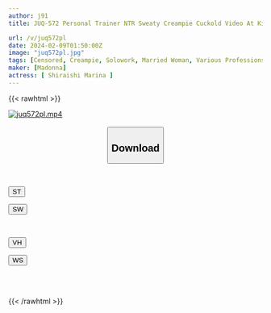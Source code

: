 ```yaml
---
author: j91
title: JUQ-572 Personal Trainer NTR Sweaty Creampie Cuckold Video At Kickboxing Gym Marina Shiraishi

url: /v/juq572pl
date: 2024-02-09T01:50:00Z
image: "juq572pl.jpg"
tags: [Censored, Creampie, Solowork, Married Woman, Various Professions, Mature Woman, Cuckold	]
maker: [Madonna]
actress: [ Shiraishi Marina ]
---
```



{{< rawhtml >}}

<div class="video" data-videoid="KZlrWQ2l4DhDzq">
    <a href="javascript:;">
        <img src="/v/juq572pl/juq572pl.jpg" width="WIDTH" height="HEIGHT" alt="juq572pl.mp4" loading="lazy">
    </a>
</div>

<script type="text/javascript" src="https://j91.asia/asset/on-demand-st.js"></script>

<br>
  <link rel="stylesheet" href="https://j91.asia/asset/bs5.css">
  
  <center>
  <button class="btn btn-primary" type="button" data-bs-toggle="collapse" data-bs-target=".multi-collapse" aria-expanded="false" aria-controls="multiCollapseExample1 multiCollapseExample2"><h2>Download</h2></button></center>
</p>
<div class="row">
  <div class="col">
    <div class="collapse multi-collapse" id="multiCollapseExample1">
      <div class="card card-body">
	      	      <br>
<div class="buttons">  
<p><a href="https://streamtape.to/v/KZlrWQ2l4DhDzq" target="_blank"><button class="btn-hover color-3"><i class="fa fa-download"></i> ST</button></a></p>
<p><a href="https://flaswish.com/keivyecj1hgp" target="_blank"><button class="btn-hover color-2"><i class="fa fa-download"></i> SW</button></a></p></div>
    </div>
  </div>
</div>
  <div class="col">
    <div class="collapse multi-collapse" id="multiCollapseExample2">
      <div class="card card-body">
	      <br>
<div class="buttons">
<p><a href="javascript:;" target="_blank"><button class="btn-hover color-9"><i class="fa fa-download"></i> VH</button></a></p>
<p><a href="javascript:;" target="_blank"><button class="btn-hover color-8"><i class="fa fa-download"></i> WS</button></a></p></div>
<br><br>
      </div>
    </div>
  </div>
</div>

{{< /rawhtml >}}